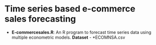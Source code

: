 # Time series based e-commerce sales forecasting

* **E-commercesales.R**: An R program to forecast time series data using multiple econometric models.  **Dataset** - *ECOMNSA.csv
